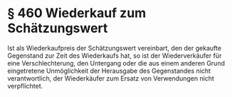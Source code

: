 # § 460 Wiederkauf zum Schätzungswert
Ist als Wiederkaufpreis der Schätzungswert vereinbart, den der gekaufte Gegenstand zur Zeit des Wiederkaufs hat, so ist der Wiederverkäufer für eine Verschlechterung, den Untergang oder die aus einem anderen Grund eingetretene Unmöglichkeit der Herausgabe des Gegenstandes nicht verantwortlich, der Wiederkäufer zum Ersatz von Verwendungen nicht verpflichtet.